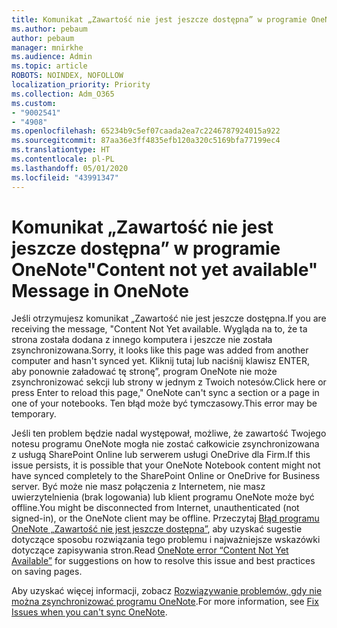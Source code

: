 ```yaml
---
title: Komunikat „Zawartość nie jest jeszcze dostępna” w programie OneNote
ms.author: pebaum
author: pebaum
manager: mnirkhe
ms.audience: Admin
ms.topic: article
ROBOTS: NOINDEX, NOFOLLOW
localization_priority: Priority
ms.collection: Adm_O365
ms.custom:
- "9002541"
- "4908"
ms.openlocfilehash: 65234b9c5ef07caada2ea7c2246787924015a922
ms.sourcegitcommit: 87aa36e3ff4835efb120a320c5169bfa77199ec4
ms.translationtype: HT
ms.contentlocale: pl-PL
ms.lasthandoff: 05/01/2020
ms.locfileid: "43991347"
---
```

# <a name="content-not-yet-available-message-in-onenote"></a><span data-ttu-id="4b491-102">Komunikat „Zawartość nie jest jeszcze dostępna” w programie OneNote</span><span class="sxs-lookup"><span data-stu-id="4b491-102">"Content not yet available" Message in OneNote</span></span>

<span data-ttu-id="4b491-103">Jeśli otrzymujesz komunikat „Zawartość nie jest jeszcze dostępna.</span><span class="sxs-lookup"><span data-stu-id="4b491-103">If you are receiving the message, "Content Not Yet available.</span></span> <span data-ttu-id="4b491-104">Wygląda na to, że ta strona została dodana z innego komputera i jeszcze nie została zsynchronizowana.</span><span class="sxs-lookup"><span data-stu-id="4b491-104">Sorry, it looks like this page was added from another computer and hasn't synced yet.</span></span> <span data-ttu-id="4b491-105">Kliknij tutaj lub naciśnij klawisz ENTER, aby ponownie załadować tę stronę”, program OneNote nie może zsynchronizować sekcji lub strony w jednym z Twoich notesów.</span><span class="sxs-lookup"><span data-stu-id="4b491-105">Click here or press Enter to reload this page," OneNote can't sync a section or a page in one of your notebooks.</span></span> <span data-ttu-id="4b491-106">Ten błąd może być tymczasowy.</span><span class="sxs-lookup"><span data-stu-id="4b491-106">This error may be temporary.</span></span>

<span data-ttu-id="4b491-107">Jeśli ten problem będzie nadal występował, możliwe, że zawartość Twojego notesu programu OneNote mogła nie zostać całkowicie zsynchronizowana z usługą SharePoint Online lub serwerem usługi OneDrive dla Firm.</span><span class="sxs-lookup"><span data-stu-id="4b491-107">If this issue persists, it is possible that your OneNote Notebook content might not have synced completely to the SharePoint Online or OneDrive for Business server.</span></span> <span data-ttu-id="4b491-108">Być może nie masz połączenia z Internetem, nie masz uwierzytelnienia (brak logowania) lub klient programu OneNote może być offline.</span><span class="sxs-lookup"><span data-stu-id="4b491-108">You might be disconnected from Internet, unauthenticated (not signed-in), or the OneNote client may be offline.</span></span> <span data-ttu-id="4b491-109">Przeczytaj [Błąd programu OneNote „Zawartość nie jest jeszcze dostępna”](https://docs.microsoft.com/office/troubleshoot/onenote/onenote-error-content-not-yet-available), aby uzyskać sugestie dotyczące sposobu rozwiązania tego problemu i najważniejsze wskazówki dotyczące zapisywania stron.</span><span class="sxs-lookup"><span data-stu-id="4b491-109">Read [OneNote error “Content Not Yet Available”](https://docs.microsoft.com/office/troubleshoot/onenote/onenote-error-content-not-yet-available) for suggestions on how to resolve this issue and best practices on saving pages.</span></span>

<span data-ttu-id="4b491-110">Aby uzyskać więcej informacji, zobacz [Rozwiązywanie problemów, gdy nie można zsynchronizować programu OneNote](https://support.office.com/article/Fix-issues-when-you-can-t-sync-OneNote-299495ef-66d1-448f-90c1-b785a6968d45).</span><span class="sxs-lookup"><span data-stu-id="4b491-110">For more information, see [Fix Issues when you can't sync OneNote](https://support.office.com/article/Fix-issues-when-you-can-t-sync-OneNote-299495ef-66d1-448f-90c1-b785a6968d45).</span></span>
